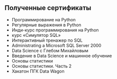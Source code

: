 ## Полученные сертификаты

- Программирование на Python
- Регулярные выражения в Python
- Инди-курс программирования на Python
- курс «Симулятор SQL»
- Интерактивный тренажер по SQL
- Administrating a Microsoft SQL Server 2000
- Data Science с Глебом Михайловым
- Введение в Data Science и машинное обучение
- Основы статистики
- Основы статистики. Часть 2
- Хакатон ПГК Data Wagon
